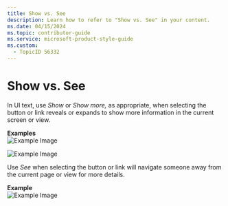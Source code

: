```yaml
---
title: Show vs. See
description: Learn how to refer to "Show vs. See" in your content.
ms.date: 04/15/2024
ms.topic: contributor-guide
ms.service: microsoft-product-style-guide
ms.custom:
  - TopicID 56332
---
```



# Show vs. See

In UI text, use *Show* or *Show more,* as appropriate, when selecting the button or link reveals or expands to show more information in the current screen or view.

**Examples**  
![Example Image](~/media/101617315.png)

![Example Image](~/media/1449558448.png)

Use *See* when selecting the button or link will navigate someone away from the current page or view for more details.

**Example**  
![Example Image](~/media/1884299419.png)

